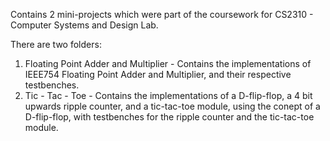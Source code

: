 Contains 2 mini-projects which were part of the coursework for CS2310 - Computer Systems and Design Lab.

There are two folders:
  1. Floating Point Adder and Multiplier - Contains the implementations of IEEE754 Floating Point Adder and Multiplier, and their respective testbenches.
  2. Tic - Tac - Toe - Contains the implementations of a D-flip-flop, a 4 bit upwards ripple counter, and a tic-tac-toe module, using the conept of a D-flip-flop, with testbenches for the ripple counter and the tic-tac-toe module.
